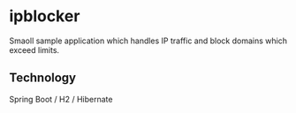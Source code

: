 # ipblocker

Smaoll sample application which handles IP traffic and block domains which exceed limits.

## Technology
Spring Boot / H2 / Hibernate
